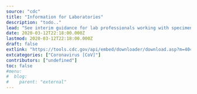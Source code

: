 ```yaml
---
source: "cdc"
title: "Information for Laboratories"
description: "todo.."
lead: "See interim guidance for lab professionals working with specimens of patients under investigation for human infections with Coronavirus Disease 2019 (COVID-19)."
date: 2020-03-12T22:18:00.000Z
lastmod: 2020-03-12T22:18:00.000Z
draft: false
extlink: "https://tools.cdc.gov/api/embed/downloader/download.asp?m=404952&c=405101"
extcategories: ["Coronavirus [CoV]"]
contributors: ["undefined"]
toc: false
#menu:
#  blog:
#    parent: "external"
---
```

